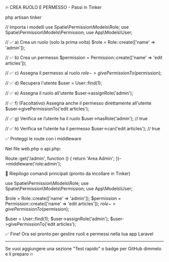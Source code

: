 🔥 CREA RUOLO E PERMESSO - Passi in Tinker

php artisan tinker

// Importa i modelli
use Spatie\Permission\Models\Role;
use Spatie\Permission\Models\Permission;
use App\Models\User;

// ✅ a) Crea un ruolo (solo la prima volta)
$role = Role::create(['name' => 'admin']);

// ✅ b) Crea un permesso
$permission = Permission::create(['name' => 'edit articles']);

// ✅ c) Assegna il permesso al ruolo
$role->givePermissionTo($permission);

// ✅ d) Recupera l'utente
$user = User::find(1);

// ✅ e) Assegna il ruolo all'utente
$user->assignRole('admin');

// ✅ f) (Facoltativo) Assegna anche il permesso direttamente all'utente
$user->givePermissionTo('edit articles');

// ✅ g) Verifica se l’utente ha il ruolo
$user->hasRole('admin'); // true

// ✅ h) Verifica se l’utente ha il permesso
$user->can('edit articles'); // true

✅ Proteggi le route con i middleware

Nel file web.php o api.php:

Route::get('/admin', function () {
    return 'Area Admin';
})->middleware('role:admin');

📌 Riepilogo comandi principali (pronto da incollare in Tinker)

use Spatie\Permission\Models\Role;
use Spatie\Permission\Models\Permission;
use App\Models\User;

$role = Role::create(['name' => 'admin']);
$permission = Permission::create(['name' => 'edit articles']);
$role->givePermissionTo($permission);

$user = User::find(1);
$user->assignRole('admin');
$user->givePermissionTo('edit articles');

✅ Fine! Ora sei pronto per gestire ruoli e permessi nella tua app Laravel


---

Se vuoi aggiungere una sezione "Test rapido" o badge per GitHub dimmelo e li preparo 🔥

